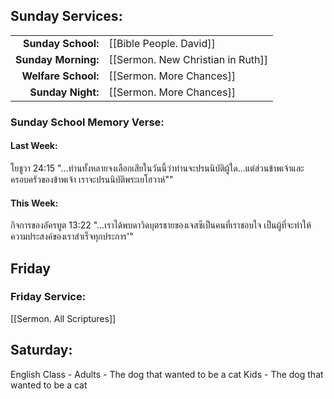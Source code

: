 ## Sunday Services:
| | |
| --:|:-- |
| **Sunday School:**  |	[[Bible People. David]]
| **Sunday Morning:** |  [[Sermon. New Christian in Ruth]]
| **Welfare School:** |  [[Sermon. More Chances]]
| **Sunday Night:**   |  [[Sermon. More Chances]]

### Sunday School Memory Verse:
#### Last Week: 
โยชูวา 24:15 "...ท่านทั้งหลายจงเลือกเสียในวันนี้ว่าท่านจะปรนนิบัติผู้ใด...แต่ส่วนข้าพเจ้าและครอบครัวของข้าพเจ้า เราจะปรนนิบัติพระเยโฮวาห์""
#### This Week:
กิจการของอัครทูต 13:22 "...เราได้พบดาวิดบุตรชายของเจสซีเป็นคนที่เราชอบใจ เป็นผู้ที่จะทำให้ความประสงค์ของเราสำเร็จทุกประการ'"
## Friday 
### Friday Service:
[[Sermon. All Scriptures]]
## Saturday:
English Class - Adults - The dog that wanted to be a cat
                Kids - The dog that wanted to be a cat